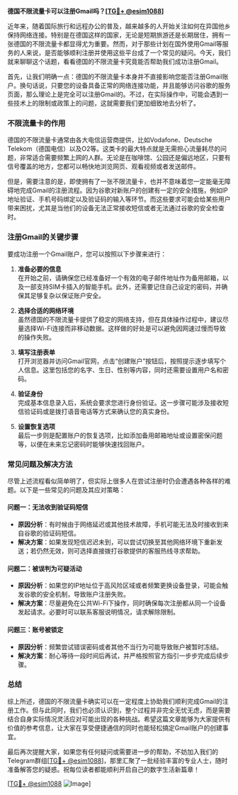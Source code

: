 **德国不限流量卡可以注册Gmail吗？[[TG💪+ @esim1088](https://t.me/s/esim1088)]**

近年来，随着国际旅行和远程办公的普及，越来越多的人开始关注如何在异国他乡保持网络连接。特别是在德国这样的国家，无论是短期旅游还是长期居住，拥有一张德国的不限流量卡都显得尤为重要。然而，对于那些计划在国外使用Gmail等服务的人来说，是否能够顺利注册并使用这些平台成了一个常见的疑问。今天，我们就来聊聊这个话题，看看德国的不限流量卡究竟能否帮助我们成功注册Gmail。

首先，让我们明确一点：德国的不限流量卡本身并不直接影响您能否注册Gmail账户。换句话说，只要您的设备具备正常的网络连接功能，并且能够访问谷歌的服务页面，那么理论上是完全可以注册Gmail的。不过，在实际操作中，可能会遇到一些技术上的限制或政策上的问题，这就需要我们更加细致地去分析了。

### 不限流量卡的作用

德国的不限流量卡通常由各大电信运营商提供，比如Vodafone、Deutsche Telekom（德国电信）以及O2等。这类卡的最大特点就是无需担心流量耗尽的问题，非常适合需要频繁上网的人群。无论是在咖啡馆、公园还是偏远地区，只要有信号覆盖的地方，您都可以畅快地浏览网页、观看视频或者发送邮件。

但是，需要注意的是，即使拥有了一张不限流量卡，也并不意味着您一定能毫无障碍地完成Gmail的注册流程。因为谷歌对新账户的创建有一定的安全措施，例如IP地址验证、手机号码绑定以及验证码的输入等环节。而这些要求可能会给某些用户带来困扰，尤其是当他们的设备无法正常接收短信或者无法通过谷歌的安全检查时。

### 注册Gmail的关键步骤

要成功注册一个Gmail账户，您可以按照以下步骤来进行：

1. **准备必要的信息**  
   在开始之前，请确保您已经准备好一个有效的电子邮件地址作为备用邮箱，以及一部支持SIM卡插入的智能手机。此外，还需要记住自己设定的密码，并确保其足够复杂以保证账户安全。

2. **选择合适的网络环境**  
   虽然德国的不限流量卡提供了稳定的网络支持，但在具体操作过程中，建议尽量选择Wi-Fi连接而非移动数据。这样做的好处是可以避免因网速过慢而导致的操作失败。

3. **填写注册表单**  
   打开浏览器并访问Gmail官网，点击“创建账户”按钮后，按照提示逐步填写个人信息。这里包括您的名字、生日、性别等内容，同时还需要设置用户名和密码。

4. **验证身份**  
   完成基本信息录入后，系统会要求您进行身份验证。这一步骤可能涉及接收短信验证码或是拨打语音电话等方式来确认您的真实身份。

5. **设置恢复选项**  
   最后一步则是配置账户的恢复选项，比如添加备用邮箱地址或设置密保问题等，以便在未来忘记密码时能够快速找回账户。

### 常见问题及解决方法

尽管上述流程看似简单明了，但实际上很多人在尝试注册时仍会遭遇各种各样的难题。以下是一些常见的问题及其应对策略：

#### 问题一：无法收到验证码短信
- **原因分析**：有时候由于网络延迟或其他技术故障，手机可能无法及时接收到来自谷歌的验证码短信。
- **解决方案**：如果发现短信迟迟未到，可以尝试切换至其他网络环境下重新发送；若仍然无效，则可选择直接拨打谷歌提供的客服热线寻求帮助。

#### 问题二：被误判为可疑活动
- **原因分析**：如果您的IP地址位于高风险区域或者频繁更换设备登录，可能会触发谷歌的安全机制，导致账户注册失败。
- **解决方案**：尽量避免在公共Wi-Fi下操作，同时确保每次注册都从同一个设备发起请求。必要时可以联系客服说明情况，请求解除限制。

#### 问题三：账号被锁定
- **原因分析**：频繁尝试错误密码或者其他不当行为可能导致账户被暂时冻结。
- **解决方案**：耐心等待一段时间后再试，并严格按照官方指引一步步完成后续步骤。

### 总结

综上所述，德国的不限流量卡确实可以在一定程度上协助我们顺利完成Gmail的注册工作。但与此同时，我们也必须认识到，整个过程并非完全无忧无虑，而是需要结合自身实际情况灵活应对可能出现的各种挑战。希望这篇文章能够为大家提供有价值的参考信息，让大家在享受便捷通信的同时也能轻松搞定Gmail账户的创建事宜。

最后再次提醒大家，如果您有任何疑问或需要进一步的帮助，不妨加入我们的Telegram群组[[TG💪+ @esim1088](https://t.me/s/esim1088)]，那里汇聚了一批经验丰富的专业人士，随时准备解答您的疑惑。祝每位读者都能顺利开启自己的数字生活新篇章！

[[TG💪+ @esim1088](https://t.me/s/esim1088) ![Image](https://i.postimg.cc/4NQfJmqS/Snipaste-2025-05-13-00-14-12.png)]